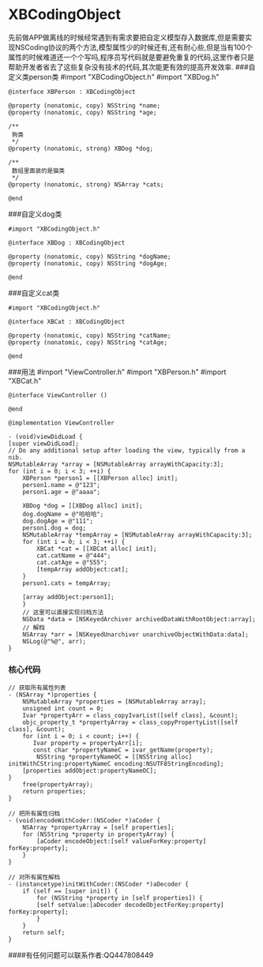 # XBCodingObject
先前做APP做离线的时候经常遇到有需求要把自定义模型存入数据库,但是需要实现NSCoding协议的两个方法,模型属性少的时候还有,还有耐心些,但是当有100个属性的时候难道还一个个写吗,程序员写代码就是要避免重复的代码,这里作者只是帮助开发者省去了这些复杂没有技术的代码,其次能更有效的提高开发效率.
###自定义类person类
    #import "XBCodingObject.h"
    #import "XBDog.h"

    @interface XBPerson : XBCodingObject

    @property (nonatomic, copy) NSString *name;
    @property (nonatomic, copy) NSString *age;

    /**
     狗类
     */
    @property (nonatomic, strong) XBDog *dog;

    /**
     数组里面装的是猫类
     */
    @property (nonatomic, strong) NSArray *cats;
    
    @end
    
###自定义dog类

	#import "XBCodingObject.h"

    @interface XBDog : XBCodingObject
    
    @property (nonatomic, copy) NSString *dogName;
    @property (nonatomic, copy) NSString *dogAge;
    
    @end
    
###自定义cat类
 
    #import "XBCodingObject.h"
    
    @interface XBCat : XBCodingObject
    
    @property (nonatomic, copy) NSString *catName;
    @property (nonatomic, copy) NSString *catAge;
    
    @end
    
###用法
    #import "ViewController.h"
    #import "XBPerson.h"
    #import "XBCat.h"
    
    @interface ViewController ()
    
    @end
    
    @implementation ViewController
    
    - (void)viewDidLoad {
    [super viewDidLoad];
    // Do any additional setup after loading the view, typically from a nib.
    NSMutableArray *array = [NSMutableArray arrayWithCapacity:3];
    for (int i = 0; i < 3; ++i) {
        XBPerson *person1 = [[XBPerson alloc] init];
        person1.name = @"123";
        person1.age = @"aaaa";
        
        XBDog *dog = [[XBDog alloc] init];
        dog.dogName = @"哈哈哈";
        dog.dogAge = @"111";
        person1.dog = dog;
        NSMutableArray *tempArray = [NSMutableArray arrayWithCapacity:3];
        for (int i = 0; i < 3; ++i) {
            XBCat *cat = [[XBCat alloc] init];
            cat.catName = @"444";
            cat.catAge = @"555";
            [tempArray addObject:cat];
        }
        person1.cats = tempArray;
        
        [array addObject:person1];
        }
        // 这里可以直接实现归档方法
        NSData *data = [NSKeyedArchiver archivedDataWithRootObject:array];
        // 解档
        NSArray *arr = [NSKeyedUnarchiver unarchiveObjectWithData:data];
        NSLog(@"%@", arr);
    }
    
### 核心代码

    // 获取所有属性列表
    - (NSArray *)properties {
    	NSMutableArray *properties = [NSMutableArray array];
    	unsigned int count = 0;
   	    Ivar *propertyArr = class_copyIvarList([self class], &count);
        objc_property_t *propertyArray = class_copyPropertyList([self class], &count);
        for (int i = 0; i < count; i++) {
           Ivar property = propertyArr[i];
           const char *propertyNameC = ivar_getName(property);
            NSString *propertyNameOC = [[NSString alloc] initWithCString:propertyNameC encoding:NSUTF8StringEncoding];
        [properties addObject:propertyNameOC];
    }
        free(propertyArray);
        return properties;
    }

	// 把所有属性归档
    - (void)encodeWithCoder:(NSCoder *)aCoder {
        NSArray *propertyArray = [self properties];
        for (NSString *property in propertyArray) {
            [aCoder encodeObject:[self valueForKey:property] forKey:property];
        }    
    }

	// 对所有属性解档
    - (instancetype)initWithCoder:(NSCoder *)aDecoder {
        if (self == [super init]) {
            for (NSString *property in [self properties]) {
            [self setValue:[aDecoder decodeObjectForKey:property] forKey:property];
            }
        }
        return self;
    }

####有任何问题可以联系作者:QQ447808449
